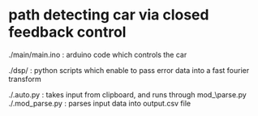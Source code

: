 # path detecting car via closed feedback control

./main/main.ino : arduino code which controls the car

./dsp/ : python scripts which enable to pass error data into a fast fourier transform

./.auto.py : takes input from clipboard, and runs through mod_\parse.py
./.mod\_parse.py : parses input data into output.csv file
